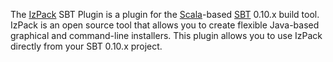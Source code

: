 The [IzPack][] SBT Plugin is a plugin for the [Scala][]-based [SBT][]
0.10.x build tool. IzPack is an open source tool that allows you to create
flexible Java-based graphical and command-line installers. This plugin
allows you to use IzPack directly from your SBT 0.10.x project.

[Izpack]: http://izpack.org/
[Scala]: http://www.scala-lang.org/
[SBT]: https://github.com/harrah/xsbt/
